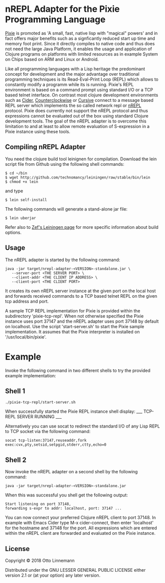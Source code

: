 # nREPL Adapter for the Pixie Programming Language

[Pixie](http://pixielang.org) is  promoted as 'A  small, fast, native  lisp with
"magical"  powers' and  in fact  offers major  benefits such  as a  signficantly
reduced  start up  time and  memory foot  print. Since  it directly  compiles to
native code and thus does not need the large Java Platform, it enables the usage
and application  of Clojure programs on  platforms with limited resources  as in
example System on Chips based on ARM and Linux or Android.

Like all programming languages with a  Lisp heritage the predominant concept for
development  and the  major  advantage over  traditional programming  techniques
is  its  Read-Eval-Print  Loop  (REPL)  which  allows  to  constantly  modify  a
programm while  its is running. Pixie's  REPL environment is based  on a command
prompt using  standard I/O  or a  TCP based telnet  interface. On  contrast most
clojure development environments  such as [Cider](https://cider.readthedocs.io),
[Counterclockwise](http://doc.ccw-ide.org) or [Cursive](https://cursive-ide.com/)
connect to  a message based REPL  server which implements the  so called network
repl  or  [nREPL](https://github.com/clojure/tools.nrepl) protocol.  Pixie  does
currently  not  support  the  nREPL  protocol and  thus  expressions  cannot  be
evaluated out of  the box using standard Clojure development  tools. The goal of
the nREPL adapter is to overcome this limitation to and at least to allow remote
evaluation of S-expression in a Pixie instance using these tools.


## Compiling nREPL Adapter

You need  the clojure build  tool leinignen  for compilation. Download  the lein
script file from Github using the following shell commands:

    $ cd ~/bin
    $ wget http://github.com/technomancy/leiningen/raw/stable/bin/lein
    $ chmod +x lein

and type

    $ lein self-install

The following commands will generate a stand-alone jar file:

    $ lein uberjar

Refer also to [Zef's Leiningen page](http://zef.me/2470/building-clojure-projects-with-leiningen)
for more specific information about build options.


## Usage

The nREPL adapter is started by the following command:

    java -jar target/nrepl-adapter-<VERSION>-standalone.jar \
       --server-port <THE SERVER PORT> \
       --client-addr <THE CLIENT IP ADDRESS> \
       --client-port <THE CLIENT PORT>

It creates its own nREPL server instance at the given port on the local host and
forwards received commands to  a TCP based telnet REPL on  the given tcp address
and port.

A sample TCP  REPL implementation for Pixie is provided  within the subdirectory
'pixie-tcp-repl'.  When not  otherwise specified  the Pixie  instance uses  port
37147 and  the nREPL adapter  uses port 37148 by  default on localhost.  Use the
script 'start-server.sh'  to start the  Pixie sample implementation.  It assumes
that the Pixie interpreter is installed on '/usr/local/bin/pixie'.


# Example

Invoke the following command in two different shells to try the provided example
implementation:

## Shell 1

    ./pixie-tcp-repl/start-server.sh

When successfully started the Pixie REPL instance shell display:
    ___ TCP-REPL SERVER RUNNING ___

Alternatively you can use socat to redirect the standard I/O of any Lisp REPL
to TCP socket via the following command:

    socat tcp-listen:37147,reuseaddr,fork exec:cvx,pty,setsid,setpgid,stderr,ctty,echo=0

## Shell 2

Now invoke the nREPL adapter on a second shell by the following command:

    java -jar target/nrepl-adapter-<VERSION>-standalone.jar

When this was successful you shell get the following output:

    Start listening on port 37148,
    forwarding s-expr to addr: localhost, port: 37147 ...

You  can now  connect your  preferred  Clojure nREPL  client to  port 37148.  In
example with Emacs Cider type M-x  cider-connect, then enter 'localhost' for the
hostname and  37148 for the port.  All expressions which are  entered within the
nREPL client are forwarded and evaluated on the Pixie instance.


## License

Copyright © 2018 Otto Linnemann

Distributed under  the GNU LESSER GENERAL  PUBLIC LICENSE either version  2.1 or
(at your option) any later version.
